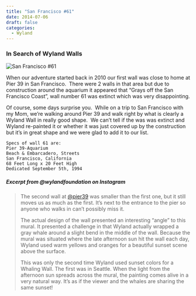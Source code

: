 ```yaml
---
title: "San Francisco #61"
date: 2014-07-06
draft: false
categories:
  - Wyland
---
```

### In Search of Wyland Walls

![San Francisco #61](../images/61-sanfrancisco.jpg)

When our adventure started back in 2010 our first wall was close to home at Pier 39 in San Francisco.  There were 2 walls in that area but due to construction around the aquarium it appeared that “Grays off the San Francisco Coast”, wall number 61 was extinct which was very disappointing.

Of course, some days surprise you.  While on a trip to San Francisco with my Mom, we’re walking around Pier 39 and walk right by what is clearly a Wyland Wall in really good shape.  We can’t tell if the was was extinct and Wyland re-painted it or whether it was just covered up by the construction but it’s in great shape and we were glad to add it to our list.

```
Specs of wall 61 are:  
Pier 39-Aquarium  
Beach & Embarcadero, Streets  
San Francisco, California  
68 Feet Long x 20 Feet High  
Dedicated September 5th, 1994
```

#####  Excerpt from @wylandfoundation on Instagram

>The second wall at [@pier39](https://www.instagram.com/pier39/) was smaller than the first one, but it still moves us as much as the first. It’s next to the entrance to the pier so anyone who walks in can’t possibly miss it.
>
>The actual design of the wall presented an interesting “angle” to this mural. It presented a challenge in that Wyland actually wrapped a gray whale around a slight bend in the middle of the wall. Because the mural was situated where the late afternoon sun hit the wall each day, Wyland used warm yellows and oranges for a beautiful sunset scene above the surface.
>
>This was only the second time Wyland used sunset colors for a Whaling Wall. The first was in Seattle. When the light from the afternoon sun spreads across the mural, the painting comes alive in a very natural way. It’s as if the viewer and the whales are sharing the same sunset!